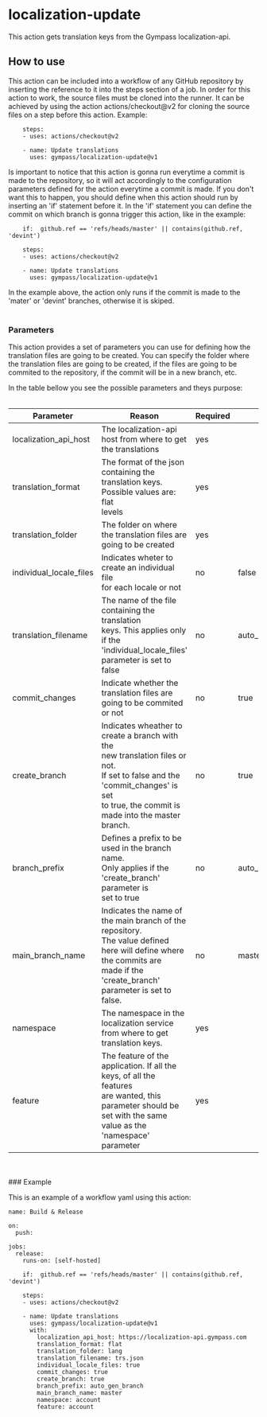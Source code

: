 # localization-update

This action gets translation keys from the Gympass localization-api.

## How to use

This action can be included into a workflow of any GitHub repository by inserting the reference to it into the steps section of a job.
In order for this action to work, the source files must be cloned into the runner. It can be achieved by using the action actions/checkout@v2 for cloning the source files on a step before this action.
Example:

```
    steps:
    - uses: actions/checkout@v2

    - name: Update translations
      uses: gympass/localization-update@v1
```
Is important to notice that this action is gonna run everytime a commit is made to the repository, so it will act accordingly to the configuration parameters defined for the action everytime a commit is made.
If you don't want this to happen, you should define when this action should run by inserting an 'if' statement before it.
In the 'if' statement you can define the commit on which branch is gonna trigger this action, like in the example:

```
    if:  github.ref == 'refs/heads/master' || contains(github.ref, 'devint')

    steps:
    - uses: actions/checkout@v2

    - name: Update translations
      uses: gympass/localization-update@v1
```
In the example above, the action only runs if the commit is made to the 'mater' or 'devint' branches, otherwise it is skiped.
<br />
<br />
### Parameters

This action provides a set of parameters you can use for defining how the translation files are going to be created.
You can specify the folder where the translation files are going to be created, if the files are going to be commited to the repository, if the commit will be in a new branch, etc.

In the table bellow you see the possible parameters and theys purpose:
<br />
<br />

| Parameter               | Reason         | Required     | Default value |
| ----------------------- | -------------- | ------------ | ------------- |
| localization_api_host   | The localization-api host from where to get <br /> the translations | yes  | |
| translation_format      | The format of the json containing the <br /> translation keys. Possible values are: <br /> flat <br /> levels | yes | |
| translation_folder      | The folder on where the translation files are <br /> going to be created | yes | | 
| individual_locale_files | Indicates wheter to create an individual file <br /> for each locale or not | no | false |
| translation_filename    | The name of the file containing the translation <br /> keys. This applies only if the 'individual_locale_files' <br /> parameter is set to false | no | auto_gen_translations.json |
| commit_changes          | Indicate whether the translation files are <br /> going to be commited or not | no | true |
| create_branch           | Indicates wheather to create a branch with the <br /> new translation files or not. <br /> If set to false and the 'commit_changes' is set <br /> to true, the commit is made into the master branch. | no | true |
| branch_prefix           | Defines a prefix to be used in the branch name. <br /> Only applies if the 'create_branch' parameter is <br /> set to true | no | auto_gen_translations |
| main_branch_name        | Indicates the name of the main branch of the repository. <br /> The value defined here will define where the commits are <br /> made if the 'create_branch' parameter is set to false. | no | master |
| namespace               | The namespace in the localization service from where to get <br /> translation keys. | yes | |
| feature                 | The feature of the application. If all the keys, of all the features <br /> are wanted, this parameter should be set with the same <br /> value as the 'namespace' parameter | yes | 
<br />
<br />
### Example

This is an example of a workflow yaml using this action:

```
name: Build & Release

on:
  push:

jobs:
  release:
    runs-on: [self-hosted]

    if:  github.ref == 'refs/heads/master' || contains(github.ref, 'devint')

    steps:
    - uses: actions/checkout@v2

    - name: Update translations
      uses: gympass/localization-update@v1
      with:
        localization_api_host: https://localization-api.gympass.com
        translation_format: flat
        translation_folder: lang
        translation_filename: trs.json
        individual_locale_files: true
        commit_changes: true
        create_branch: true
        branch_prefix: auto_gen_branch
        main_branch_name: master
        namespace: account
        feature: account
```
